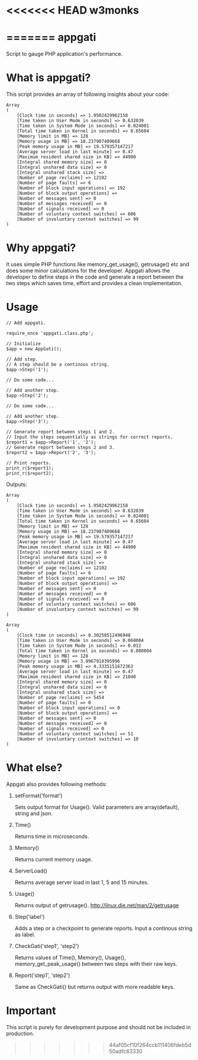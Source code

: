 <<<<<<< HEAD
w3monks
=======
=======
appgati
=======

Script to gauge PHP application's performance.

What is appgati?
================

This script provides an array of following insights about your code:

    Array
    (
        [Clock time in seconds] => 1.9502429962158
        [Time taken in User Mode in seconds] => 0.632039
        [Time taken in System Mode in seconds] => 0.024001
        [Total time taken in Kernel in seconds] => 0.65604
        [Memory limit in MB] => 128
        [Memory usage in MB] => 18.237907409668
        [Peak memory usage in MB] => 19.579357147217
        [Average server load in last minute] => 0.47
        [Maximum resident shared size in KB] => 44900
        [Integral shared memory size] => 0
        [Integral unshared data size] => 0
        [Integral unshared stack size] => 
        [Number of page reclaims] => 12102
        [Number of page faults] => 6
        [Number of block input operations] => 192
        [Number of block output operations] => 
        [Number of messages sent] => 0
        [Number of messages received] => 0
        [Number of signals received] => 0
        [Number of voluntary context switches] => 606
        [Number of involuntary context switches] => 99
    )

Why appgati?
============

It uses simple PHP functions like memory_get_usage(), getrusage() etc and does some minor calculations for the developer.
Appgati allows the developer to define steps in the code and generate a report between the two steps which saves time, effort and provides a clean implementation.

Usage
=====

    // Add appgati.

    require_once 'appgati.class.php';

    // Initialize
    $app = new AppGati();

    // Add step.
    // A step should be a continous string.
    $app->Step('1');

    // Do some code...

    // Add another step.
    $app->Step('2');

    // Do some code...

    // Add another step.
    $app->Step('3');
    
    // Generate report between steps 1 and 2.
    // Input the steps sequentially as strings for correct reports.
    $report1 = $app->Report('1', '2');
    // Generate report between steps 2 and 3.
    $report2 = $app->Report('2', '3');

    // Print reports.
    print_r($report1);
    print_r($report2);

Outputs:

    Array
    (
        [Clock time in seconds] => 1.9502429962158
        [Time taken in User Mode in seconds] => 0.632039
        [Time taken in System Mode in seconds] => 0.024001
        [Total time taken in Kernel in seconds] => 0.65604
        [Memory limit in MB] => 128
        [Memory usage in MB] => 18.237907409668
        [Peak memory usage in MB] => 19.579357147217
        [Average server load in last minute] => 0.47
        [Maximum resident shared size in KB] => 44900
        [Integral shared memory size] => 0
        [Integral unshared data size] => 0
        [Integral unshared stack size] => 
        [Number of page reclaims] => 12102
        [Number of page faults] => 6
        [Number of block input operations] => 192
        [Number of block output operations] => 
        [Number of messages sent] => 0
        [Number of messages received] => 0
        [Number of signals received] => 0
        [Number of voluntary context switches] => 606
        [Number of involuntary context switches] => 99
    )
    
    Array
    (
        [Clock time in seconds] => 0.30258512496948
        [Time taken in User Mode in seconds] => 0.068004
        [Time taken in System Mode in seconds] => 0.012
        [Total time taken in Kernel in seconds] => 0.080004
        [Memory limit in MB] => 128
        [Memory usage in MB] => 3.9967918395996
        [Peak memory usage in MB] => 4.3335151672363
        [Average server load in last minute] => 0.47
        [Maximum resident shared size in KB] => 21040
        [Integral shared memory size] => 0
        [Integral unshared data size] => 0
        [Integral unshared stack size] => 
        [Number of page reclaims] => 5454
        [Number of page faults] => 0
        [Number of block input operations] => 0
        [Number of block output operations] => 
        [Number of messages sent] => 0
        [Number of messages received] => 0
        [Number of signals received] => 0
        [Number of voluntary context switches] => 51
        [Number of involuntary context switches] => 10
    )


What else?
==========

Appgati also provides following methods:

1. setFormat('format')

    Sets output format for Usage(). Valid parameters are array(default), string and json.

2. Time()
    
    Returns time in microseconds.

3. Memory()
    
    Returns current memory usage.

4. ServerLoad()
    
    Returns average server load in last 1, 5 and 15 minutes.

5. Usage()
    
    Returns output of getrusage(). http://linux.die.net/man/2/getrusage

6. Step('label')
    
    Adds a step or a checkpoint to generate reports. Input a continous string as label.

7. CheckGati('step1', 'step2')
    
    Returns values of Time(), Memory(), Usage(), memory_get_peak_usage() between two steps with their raw keys.

8. Report('step1', 'step2')
    
    Same as CheckGati() but returns output with more readable keys.

Important
=========

This script is purely for development purpose and should not be included in production.
>>>>>>> 44af05cf10f264ccb111406fdeb5d50adfc63330
